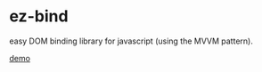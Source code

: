 ez-bind
=======

easy DOM binding library for javascript (using the MVVM pattern).

[demo](http://jsfiddle.net/gbos/ma070vfc/embedded/result/)

